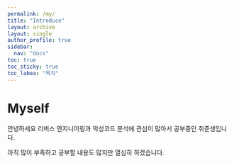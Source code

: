 ```yaml
---
permalink: /my/
title: "Introduce"
layout: archive
layout: single
author_profile: true
sidebar:
  nav: "docs"
toc: true
toc_sticky: true
toc_labea: "목차"
---
```


# Myself

안녕하세요 리버스 엔지니어링과 악성코드 분석에 관심이 많아서 공부중인 취준생입니다.

아직 많이 부족하고 공부할 내용도 많지만 열심히 하겠습니다.
